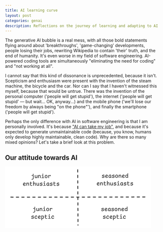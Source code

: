 ```yaml
---
title: AI learning curve
layout: post
categories: genai
description: Reflections on the journey of learning and adapting to AI technologies.
---
```


The generative AI bubble is a real mess, with all those bold statements flying around about 'breakthroughs', 'game-changing' developments, people losing their jobs, rewriting Wikipedia to contain 'their' truth, and the end of humanity. It's even worse in my field of software engineering. AI-powered coding tools are simultaneously "eliminating the need for coding" and "not working at all".

I cannot say that this kind of dissonance is unprecedented, because it isn't. Scepticism and enthusiasm were present with the invention of the steam machine, the bicycle and the car. Nor can I say that I haven't witnessed this myself, because that would be untrue. There was the invention of the personal computer ('people will get stupid'), the internet ('people will get stupid' — but wait... OK, anyway...) and the mobile phone ('we'll lose our freedom by always being "on the phone"'), and finally the smartphone ('people will get stupid').

Perhaps the only difference with AI in software engineering is that I am personally involved. It's because ["AI can take my job"][when-does-ai], and because it's expected to generate unmaintainable code (because, you know, humans only develop highly maintainable, clean code). Why are there so many mixed opinions? Let's take a brief look at this problem.

## Our attitude towards AI

![Types of AI Users](/genai/img/types-of-ai-users.excalidraw.png)

[when-does-ai]: when-does-ai-take-my-job